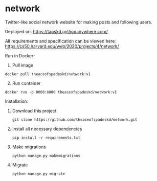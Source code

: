 # network

Twitter-like social network website for making posts and following users.

Deployed on: https://taoskd.pythonanywhere.com/

All requirements and specification can be viewed here: https://cs50.harvard.edu/web/2020/projects/4/network/


Run in Docker:

1. Pull image
 ```
 docker pull theaceofspadeskd/network:v1 
 ```
2. Run container  
 ```
 docker run -p 8000:8000 theaceofspadeskd/network:v1
 ```   

Installation:

1. Download this project
    ```
    git clone https://github.com/theaceofspadeskd/network.git
    ```
2. Install all necessary dependencies
    ```
    pip install -r requirements.txt
    ```
3. Make migrations
    ```
    python manage.py makemigrations
    ```
4. Migrate
    ```
    python manage.py migrate
